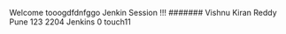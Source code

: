 Welcome tooogdfdnfggo Jenkin Session !!! ####### Vishnu Kiran Reddy
Pune 123
2204
Jenkins
0 touch11
